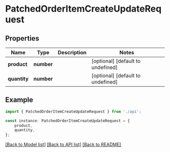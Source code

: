 # PatchedOrderItemCreateUpdateRequest


## Properties

Name | Type | Description | Notes
------------ | ------------- | ------------- | -------------
**product** | **number** |  | [optional] [default to undefined]
**quantity** | **number** |  | [optional] [default to undefined]

## Example

```typescript
import { PatchedOrderItemCreateUpdateRequest } from './api';

const instance: PatchedOrderItemCreateUpdateRequest = {
    product,
    quantity,
};
```

[[Back to Model list]](../README.md#documentation-for-models) [[Back to API list]](../README.md#documentation-for-api-endpoints) [[Back to README]](../README.md)
